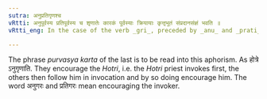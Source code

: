 ```yaml
---
sutra: अनुप्रतिगृणश्च
vRtti: अनुपूर्वस्य प्रतिपूर्वस्य च शृणातेः कारकं पूर्वस्याः क्रियायाः कृत्तृभूतं संप्रदानसंज्ञं भवति ॥
vRtti_eng: In the case of the verb _gri_, preceded by _anu_ and _prati_, and meaning 'to encourage by repeating', the person who was the agent of the prior action, which is repeated, is called _Sampradana_.

---
```

The phrase _purvasya_ _karta_ of the last is to be read into this aphorism. As होत्रे ऽनुगृणाति. They encourage the _Hotri_, i.e. the _Hotri_ priest invokes first, the others then follow him in invocation and by so doing encourage him. The word अनुगरः and प्रतिगरः mean encouraging the invoker.
